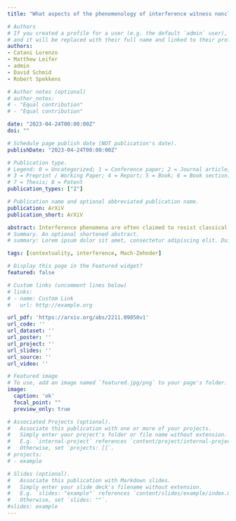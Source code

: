 ```yaml
---
title: "What aspects of the phenomenology of interference witness nonclassicality?"

# Authors
# If you created a profile for a user (e.g. the default `admin` user), write the username (folder name) here 
# and it will be replaced with their full name and linked to their profile.
authors:
- Catani Lorenzo
- Matthew Leifer
- admin
- David Schmid
- Robert Spekkens

# Author notes (optional)
# author_notes:
# - "Equal contribution"
# - "Equal contribution"

date: "2023-04-24T00:00:00Z"
doi: ""

# Schedule page publish date (NOT publication's date).
publishDate: "2023-04-24T00:00:00Z"

# Publication type.
# Legend: 0 = Uncategorized; 1 = Conference paper; 2 = Journal article;
# 3 = Preprint / Working Paper; 4 = Report; 5 = Book; 6 = Book section;
# 7 = Thesis; 8 = Patent
publication_types: ["2"]

# Publication name and optional abbreviated publication name.
publication: ArXiV
publication_short: ArXiV

abstract: Interference phenomena are often claimed to resist classical explanation. However, such claims are undermined by the fact that the specific aspects of the phenomenology upon which they are based can in fact be reproduced in a noncontextual ontological model [Catani et al. arXiv:2111.13727]. This raises the question of what other aspects of the phenomenology of interference do in fact resist classical explanation. We answer this question by demonstrating that the most basic quantum wave-particle duality relation, which expresses the precise trade-off between path distinguishability and fringe visibility, cannot be reproduced in any noncontextual model. We do this by showing that it is a specific type of uncertainty relation, and then leveraging a recent result establishing that noncontextuality restricts the functional form of this uncertainty relation [Catani et al. Phys. Rev. Lett. 129, 240401]. Finally, we discuss what sorts of interferometric experiment can demonstrate contextuality via the wave-particle duality relation.
# Summary. An optional shortened abstract.
# summary: Lorem ipsum dolor sit amet, consectetur adipiscing elit. Duis posuere tellus ac convallis placerat. Proin tincidunt magna sed ex sollicitudin condimentum.

tags: [contextuality, interference, Mach-Zehnder]

# Display this page in the Featured widget?
featured: false

# Custom links (uncomment lines below)
# links:
# - name: Custom Link
#   url: http://example.org

url_pdf: 'https://arxiv.org/abs/2211.09850v1'
url_code: ''
url_dataset: ''
url_poster: ''
url_project: ''
url_slides: ''
url_source: ''
url_video: ''

# Featured image
# To use, add an image named `featured.jpg/png` to your page's folder. 
image:
  caption: 'ok'
  focal_point: ""
  preview_only: true

# Associated Projects (optional).
#   Associate this publication with one or more of your projects.
#   Simply enter your project's folder or file name without extension.
#   E.g. `internal-project` references `content/project/internal-project/index.md`.
#   Otherwise, set `projects: []`.
# projects:
# - example

# Slides (optional).
#   Associate this publication with Markdown slides.
#   Simply enter your slide deck's filename without extension.
#   E.g. `slides: "example"` references `content/slides/example/index.md`.
#   Otherwise, set `slides: ""`.
#slides: example
---
```


<!-- {{% callout note %}}
Click the *Cite* button above to demo the feature to enable visitors to import publication metadata into their reference management software.
{{% /callout %}}

{{% callout note %}}
Create your slides in Markdown - click the *Slides* button to check out the example.
{{% /callout %}}

Supplementary notes can be added here, including [code, math, and images](https://wowchemy.com/docs/writing-markdown-latex/). -->
